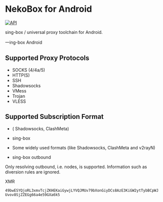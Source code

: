 # NekoBox for Android

[![API](https://img.shields.io/badge/API-21%2B-brightgreen.svg?style=flat)](https://android-arsenal.com/api?level=21)

sing-box / universal proxy toolchain for Android.

一ing-box  Android

## Supported Proxy Protocols

* SOCKS (4/4a/5)
* HTTP(S)
* SSH
* Shadowsocks
* VMess
* Trojan
* VLESS

## Supported Subscription Format

*  ( Shadowsocks, ClashMeta)
* sing-box 



* Some widely used formats (like Shadowsocks, ClashMeta and v2rayN)
* sing-box outbound

Only resolving outbound, i.e. nodes, is supported. Information such as diversion rules are ignored.

XMR

`49bwESYQjoRL3xmvTcjZKHEKaiGywjLYVQJMUv79bXonGiyDCs8AzE3KiGW2ytTybBCpWJUvov8SjZZEGg66a4e59GXa6k5`

</details>


